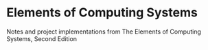 # Elements of Computing Systems
Notes and project implementations from The Elements of Computing Systems, Second Edition
